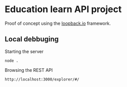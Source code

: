 # Education learn API project
Proof of concept using the [loopback.io](http://loopback.io/) framework.

## Local debbuging

Starting the server
```
node .
``` 

Browsing the REST API
```
http://localhost:3000/explorer/#/
``` 
